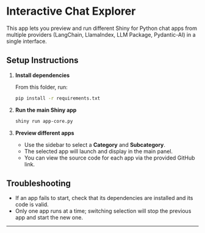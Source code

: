 # Interactive Chat Explorer

This app lets you preview and run different Shiny for Python chat apps from multiple providers (LangChain, LlamaIndex, LLM Package, Pydantic-AI) in a single interface.

## Setup Instructions

1. **Install dependencies**

   From this folder, run:
   ```bash
   pip install -r requirements.txt
   ```

2. **Run the main Shiny app**

   ```bash
   shiny run app-core.py
   ```

3. **Preview different apps**

   - Use the sidebar to select a **Category** and **Subcategory**.
   - The selected app will launch and display in the main panel.
   - You can view the source code for each app via the provided GitHub link.

## Troubleshooting
- If an app fails to start, check that its dependencies are installed and its code is valid.
- Only one app runs at a time; switching selection will stop the previous app and start the new one.

---
